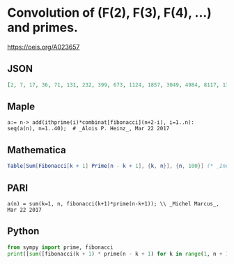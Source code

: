 # Convolution of \(F\(2\), F\(3\), F\(4\), \.\.\.\) and primes\.
https://oeis.org/A023657
## JSON
```JSON
[2, 7, 17, 36, 71, 131, 232, 399, 673, 1124, 1857, 3049, 4984, 8117, 13191, 21408, 34711, 56239, 91078, 147455, 238677, 386284, 625123, 1011579, 1636888, 2648665, 4285757, 6934632, 11220605, 18155459, 29376304, 47532021, 76908593, 124440890, 201349771]
```
## Maple
```Maple
a:= n-> add(ithprime(i)*combinat[fibonacci](n+2-i), i=1..n):
seq(a(n), n=1..40);  # _Alois P. Heinz_, Mar 22 2017
```
## Mathematica
```Mathematica
Table[Sum[Fibonacci[k + 1] Prime[n - k + 1], {k, n}], {n, 100}] (* _Indranil Ghosh_, Mar 22 2017 *)
```
## PARI
```PARI
a(n) = sum(k=1, n, fibonacci(k+1)*prime(n-k+1)); \\ _Michel Marcus_, Mar 22 2017
```
## Python
```Python
from sympy import prime, fibonacci
print([sum([fibonacci(k + 1) * prime(n - k + 1) for k in range(1, n + 1)]) for n in range(1, 101)]) # _Indranil Ghosh_, Mar 22 2017
```
